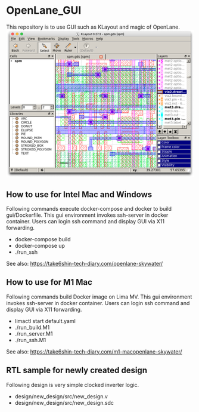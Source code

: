 # OpenLane_GUI
This repository is to use GUI such as KLayout and magic of OpenLane.
![klayout](img/klayout_up.png)

## How to use for Intel Mac and Windows
Following commands execute docker-compose and docker to build gui/Dockerfile.
This gui environment invokes ssh-server in docker container.
Users can login ssh command and display GUI via X11 forwarding.
- docker-compose build
- docker-compose up
- ./run_ssh

See also:
https://take6shin-tech-diary.com/openlane-skywater/

## How to use for M1 Mac
Following commands build Docker image on Lima MV.
This gui environment invokes ssh-server in docker container.
Users can login ssh command and display GUI via X11 forwarding.
- limactl start default.yaml
- ./run_build.M1
- ./run_server.M1
- ./run_ssh.M1

See also:
https://take6shin-tech-diary.com/m1-macopenlane-skywater/

## RTL sample for newly created design
Following design is very simple clocked inverter logic.
- design/new_design/src/new_design.v
- design/new_design/src/new_design.sdc
